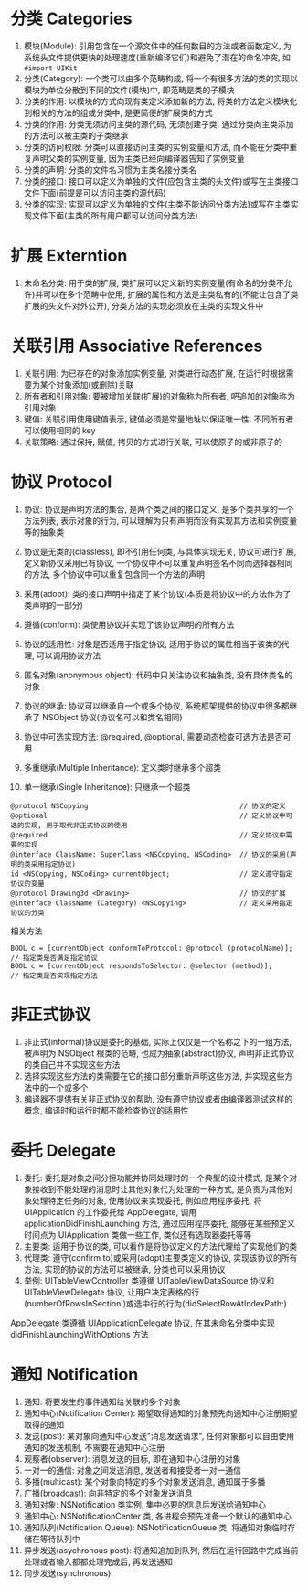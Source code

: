 # 分类 Categories

1. 模块(Module): 引用包含在一个源文件中的任何数目的方法或者函数定义, 为系统头文件提供更快的处理速度(重新编译它们)和避免了潜在的命名冲突, 如 `#import UIKit`
2. 分类(Category): 一个类可以由多个范畴构成, 将一个有很多方法的类的实现以模块为单位分散到不同的文件(模块)中, 即范畴是类的子模块
3. 分类的作用: 以模块的方式向现有类定义添加新的方法, 将类的方法定义模块化到相关的方法的组或分类中, 是更简便的扩展类的方式
3. 分类的作用: 分类无须访问主类的源代码, 无须创建子类, 通过分类向主类添加的方法可以被主类的子类继承
4. 分类的访问权限: 分类可以直接访问主类的实例变量和方法, 而不能在分类中重复声明父类的实例变量, 因为主类已经向编译器告知了实例变量
5. 分类的声明: 分类的文件名习惯为主类名接分类名
6. 分类的接口: 接口可以定义为单独的文件(应包含主类的头文件)或写在主类接口文件下面(前提是可以访问主类的源代码)
7. 分类的实现: 实现可以定义为单独的文件(主类不能访问分类方法)或写在主类实现文件下面(主类的所有用户都可以访问分类方法)

# 扩展 Externtion

1. 未命名分类: 用于类的扩展, 类扩展可以定义新的实例变量(有命名的分类不允许)并可以在多个范畴中使用, 扩展的属性和方法是主类私有的(不能让包含了类扩展的头文件对外公开), 分类方法的实现必须放在主类的实现文件中

# 关联引用 Associative References

1. 关联引用: 为已存在的对象添加实例变量, 对类进行动态扩展, 在运行时根据需要为某个对象添加(或删除)关联
2. 所有者和引用对象: 要被增加关联(扩展)的对象称为所有者, 吧追加的对象称为引用对象
3. 键值: 关联引用使用键值表示, 键值必须是常量地址以保证唯一性, 不同所有者可以使用相同的 key
4. 关联策略: 通过保持, 赋值, 拷贝的方式进行关联, 可以使原子的或非原子的

# 协议 Protocol

1. 协议: 协议是声明方法的集合, 是两个类之间的接口定义, 是多个类共享的一个方法列表, 表示对象的行为, 可以理解为只有声明而没有实现其方法和实例变量等的抽象类
2. 协议是无类的(classless), 即不引用任何类, 与具体实现无关, 协议可进行扩展, 定义新协议采用已有协议, 一个协议中不可以重复声明签名不同而选择器相同的方法, 多个协议中可以重复包含同一个方法的声明
3. 采用(adopt): 类的接口声明中指定了某个协议(本质是将协议中的方法作为了类声明的一部分)
4. 遵循(conform): 类使用协议并实现了该协议声明的所有方法
5. 协议的适用性: 对象是否适用于指定协议, 适用于协议的属性相当于该类的代理, 可以调用协议方法
6. 匿名对象(anonymous object): 代码中只关注协议和抽象类, 没有具体类名的对象
7. 协议的继承: 协议可以继承自一个或多个协议, 系统框架提供的协议中很多都继承了 NSObject 协议(协议名可以和类名相同)
8. 协议中可选实现方法: @required, @optional, 需要动态检查可选方法是否可用

1. 多重继承(Multiple Inheritance): 定义类时继承多个超类
2. 单一继承(Single Inheritance): 只继承一个超类

```
@protocol NSCopying										// 协议的定义
@optional												// 定义协议中可选的实现, 用于取代非正式协议的使用
@required												// 定义协议中需要的实现
@interface ClassName: SuperClass <NSCopying, NSCoding>	// 协议的采用(声明的类采用指定协议)
id <NSCopying, NSCoding> currentObject;					// 定义遵守指定协议的变量
@protocol Drawing3d <Drawing>							// 协议的扩展
@interface ClassName (Category) <NSCopying>				// 定义采用指定协议的分类
```

相关方法

```
BOOL c = [currentObject conformToProtocol: @protocol (protocolName)];	// 指定类是否满足指定协议
BOOL c = [currentObject respondsToSelector: @selector (method)];		// 指定类是否实现指定方法
```

# 非正式协议

1. 非正式(informal)协议是委托的基础, 实际上仅仅是一个名称之下的一组方法, 被声明为 NSObject 根类的范畴, 也成为抽象(abstract)协议, 声明非正式协议的类自己并不实现这些方法
2. 选择实现这些方法的类需要在它的接口部分重新声明这些方法, 并实现这些方法中的一个或多个
3. 编译器不提供有关非正式协议的帮助, 没有遵守协议或者由编译器测试这样的概念, 编译时和运行时都不能检查协议的适用性

# 委托 Delegate

1. 委托: 委托是对象之间分担功能并协同处理时的一个典型的设计模式, 是某个对象接收到不能处理的消息时让其他对象代为处理的一种方式, 是负责为其他对象处理特定任务的对象, 使用协议来实现委托, 例如应用程序委托, 将 UIApplication 的工作委托给 AppDelegate, 调用 applicationDidFinishLaunching 方法, 通过应用程序委托, 能够在某些预定义时间点为 UIApplication 类做一些工作, 类似还有选取器委托等等
2. 主要类: 适用于协议的类, 可以看作是将协议定义的方法代理给了实现他们的类
3. 代理类: 遵守(confirm to)或采用(adopt)主要类定义的协议, 实现该协议的所有方法, 实现的协议的方法可以被继承, 分类也可以采用协议
4. 举例: UITableViewController 类遵循 UITableViewDataSource 协议和 UITableViewDelegate 协议, 让用户决定表格的行(numberOfRowsInSection:)或选中行的行为(didSelectRowAtIndexPath:)

AppDelegate 类遵循 UIApplicationDelegate 协议, 在其未命名分类中实现 didFinishLaunchingWithOptions 方法

# 通知 Notification

1. 通知: 将要发生的事件通知给关联的多个对象
2. 通知中心(Notification Center): 期望取得通知的对象预先向通知中心注册期望取得的通知
3. 发送(post): 某对象向通知中心发送"消息发送请求", 任何对象都可以自由使用通知的发送机制, 不需要在通知中心注册
4. 观察者(observer): 消息发送的目标, 即在通知中心注册的对象
5. 一对一的通信: 对象之间发送消息, 发送者和接受者一对一通信
6. 多播(multicast): 某个对象向特定的多个对象发送消息, 通知属于多播
7. 广播(broadcast): 向非特定的多个对象发送消息
8. 通知对象: NSNotification 类实例, 集中必要的信息后发送给通知中心
9. 通知中心: NSNotificationCenter 类, 各进程会预先准备一个默认的通知中心
0. 通知队列(Notification Queue): NSNotificationQueue 类, 将通知对象临时存储在等待队列中
1. 异步发送(asychronous post): 将通知追加到队列, 然后在运行回路中完成当前处理或者输入都都处理完成后, 再发送通知
2. 同步发送(synchronous):
